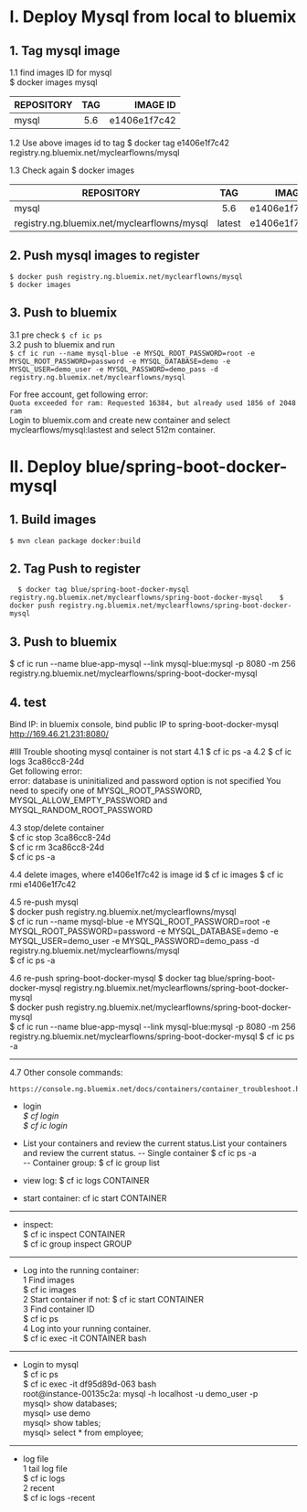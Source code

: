 # I. Deploy Mysql from local to bluemix
## 1. Tag mysql image
1.1 find images ID for mysql   
  $ docker images mysql   
  
| REPOSITORY   |    TAG     |           IMAGE ID      |   
| ------------- |:-------------:| -----:|    
|mysql          |     5.6            |     e1406e1f7c42  |e1406e1f7c42    |

1.2 Use above images id to tag 
   $ docker tag e1406e1f7c42 registry.ng.bluemix.net/myclearflowns/mysql

1.3 Check again
   $ docker images

|REPOSITORY                                                  |  TAG               |  IMAGE ID   |         
| ------------- |:-------------:| -----:|   
| mysql        |                                                 5.6             |    e1406e1f7c42  |         
| registry.ng.bluemix.net/myclearflowns/mysql   |                latest          |    e1406e1f7c42  |     

## 2. Push mysql images to register
``$ docker push registry.ng.bluemix.net/myclearflowns/mysql ``  
``$ docker images  ``

## 3. Push to bluemix
3.1 pre check
  ``$ cf ic ps``   
3.2 push to bluemix and run   
  ``$ cf ic run --name mysql-blue -e MYSQL_ROOT_PASSWORD=root -e MYSQL_ROOT_PASSWORD=password -e MYSQL_DATABASE=demo -e MYSQL_USER=demo_user -e MYSQL_PASSWORD=demo_pass -d registry.ng.bluemix.net/myclearflowns/mysql`` 

For free account, get following error:   
`Quota exceeded for ram: Requested 16384, but already used 1856 of 2048 ram`   
Login to bluemix.com and create new container and select myclearflows/mysql:lastest and select 512m container. 



# II. Deploy blue/spring-boot-docker-mysql
## 1. Build images
  ``$ mvn clean package docker:build``   
  
## 2. Tag Push to register
  ``  
  $ docker tag blue/spring-boot-docker-mysql registry.ng.bluemix.net/myclearflowns/spring-boot-docker-mysql   
  $ docker push registry.ng.bluemix.net/myclearflowns/spring-boot-docker-mysql 
  ``
  
## 3. Push to bluemix
  $ cf ic run --name blue-app-mysql --link mysql-blue:mysql -p 8080 -m 256 registry.ng.bluemix.net/myclearflowns/spring-boot-docker-mysql 
 
## 4. test
Bind IP: in bluemix console, bind public IP to spring-boot-docker-mysql
http://169.46.21.231:8080/

#III Trouble shooting mysql container is not start
4.1 $ cf ic ps -a
4.2 $ cf ic logs 3ca86cc8-24d   
Get following error:    
error: database is uninitialized and password option is not specified 
  You need to specify one of MYSQL_ROOT_PASSWORD, MYSQL_ALLOW_EMPTY_PASSWORD and MYSQL_RANDOM_ROOT_PASSWORD

4.3 stop/delete container   
$ cf ic stop 3ca86cc8-24d   
$ cf ic rm 3ca86cc8-24d   
$ cf ic ps -a   

4.4 delete images, where e1406e1f7c42 is image id
$ cf ic images
$ cf ic rmi e1406e1f7c42

4.5 re-push mysql   
$ docker push registry.ng.bluemix.net/myclearflowns/mysql   
$ cf ic run --name mysql-blue -e MYSQL_ROOT_PASSWORD=root -e MYSQL_ROOT_PASSWORD=password -e MYSQL_DATABASE=demo -e MYSQL_USER=demo_user -e MYSQL_PASSWORD=demo_pass -d registry.ng.bluemix.net/myclearflowns/mysql   
$ cf ic ps -a 

4.6 re-push spring-boot-docker-mysql 
$ docker tag blue/spring-boot-docker-mysql registry.ng.bluemix.net/myclearflowns/spring-boot-docker-mysql  
$ docker push registry.ng.bluemix.net/myclearflowns/spring-boot-docker-mysql  
$ cf ic run --name blue-app-mysql --link mysql-blue:mysql -p 8080 -m 256 registry.ng.bluemix.net/myclearflowns/spring-boot-docker-mysql 
$ cf ic ps -a 

***

4.7 Other console commands:    
```
https://console.ng.bluemix.net/docs/containers/container_troubleshoot.html#container_troubleshoot
```
 - login   
   *$ cf login*   
   *$ cf ic login*  
    
   
 - List your containers and review the current status.List your containers and review the current status.
   -- Single container  $ cf ic ps -a     
   -- Container group:  $ cf ic group list
    
    
 - view log: $ cf ic logs CONTAINER   
 - start container: cf ic start CONTAINER

---

 - inspect:   
     $ cf ic inspect CONTAINER    
     $ cf ic group inspect GROUP   
     
---     

 - Log into the running container:   
   1 Find images   
     $ cf ic images   
   2 Start container if not: 
    $ cf ic start CONTAINER   
   3 Find container ID   
    $ cf ic ps   
   4 Log into your running container.    
    $ cf ic exec -it CONTAINER bash   
  
---
  - Login to mysql    
    $ cf ic ps  
    $ cf ic exec -it df95d89d-063 bash     
    root@instance-00135c2a: mysql -h localhost -u demo_user -p   
    mysql> show databases;   
    mysql> use demo   
    mysql> show tables;   
    mysql> select * from employee;
   
---  
    
  - log file  
     1 tail log file   
       $ cf ic logs <container-name>   
     2 recent    
       $ cf ic logs <container-name> -recent   
    
